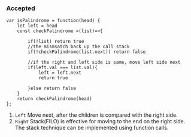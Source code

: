### Accepted
```
var isPalindrome = function(head) {
    let left = head
    const checkPalindrome =(list)=>{
        
        if(!list) return true
        //the mismsatch back up the call stack
        if(!checkPalindrome(list.next)) return false

		//if the right and left side is same, move left side next
        if(left.val === list.val){
            left = left.next
            return true

        }else return false
    }
    return checkPalindrome(head)
};
```

1. `Left`
   Move next, after the children is compared with the right side.	
2. `Right`
   Stack(FILO) is effective for moving to the end on the right side. The stack technique can be implemented using function calls.
